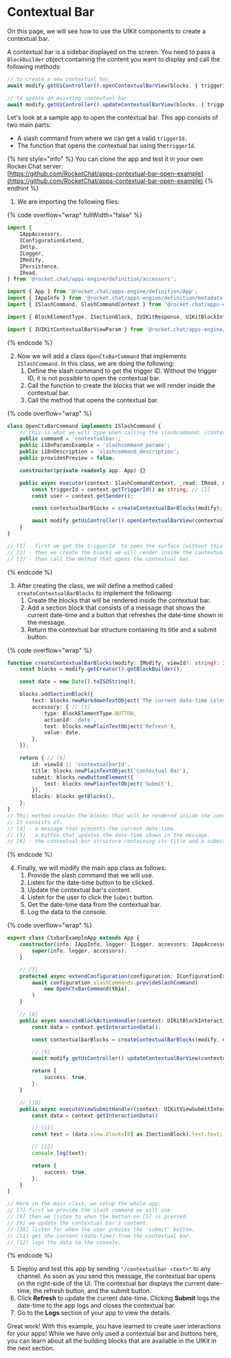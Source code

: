 # Contextual Bar

On this page, we will see how to use the UIKit components to create a contextual bar.

A contextual bar is a sidebar displayed on the screen. You need to pass a `BlockBuilder` object containing the content you want to display and call the following methods:

```typescript
// to create a new contextual bar
await modify.getUiController().openContextualBarView(blocks, { triggerId }, user);

// to update an existing contextual bar
await modify.getUiController().updateContextualBarView(blocks, { triggerId }, user);
```

Let's look at a sample app to open the contextual bar. This app consists of two main parts:

* A slash command from where we can get a valid `triggerId.`&#x20;
* The function that opens the contextual bar using the`triggerId`.

{% hint style="info" %}
You can clone the app and test it in your own Rocker.Chat server:\
[https://github.com/RocketChat/apps-contextual-bar-open-example](https://github.com/RocketChat/apps-contextual-bar-open-example)
{% endhint %}

1. We are importing the following files:

{% code overflow="wrap" fullWidth="false" %}
```typescript
import {
    IAppAccessors,
    IConfigurationExtend,
    IHttp,
    ILogger,
    IModify,
    IPersistence,
    IRead,
} from '@rocket.chat/apps-engine/definition/accessors';

import { App } from '@rocket.chat/apps-engine/definition/App';
import { IAppInfo } from '@rocket.chat/apps-engine/definition/metadata';
import { ISlashCommand, SlashCommandContext } from '@rocket.chat/apps-engine/definition/slashcommands';

import { BlockElementType, ISectionBlock, IUIKitResponse, UIKitBlockInteractionContext, UIKitViewSubmitInteractionContext } from '@rocket.chat/apps-engine/definition/uikit';

import { IUIKitContextualBarViewParam } from '@rocket.chat/apps-engine/definition/uikit/UIKitInteractionResponder';
```
{% endcode %}

2. Now we will add a class `OpenCtxBarCommand` that implements `ISlashCommand`. In this class, we are doing the following:&#x20;
   1. Define the slash command to get the trigger ID. Without the trigger ID, it is not possible to open the contextual bar.
   2. Call the function to create the blocks that we will render inside the contextual bar.
   3. Call the method that opens the contextual bar.

{% code overflow="wrap" %}
```typescript
class OpenCtxBarCommand implements ISlashCommand {
    // this is what we will type when calling the slashcommand: /contextualbar
    public command = 'contextualbar';
    public i18nParamsExample = 'slashcommand_params';
    public i18nDescription = 'slashcommand_description';
    public providesPreview = false;

    constructor(private readonly app: App) {}

    public async executor(context: SlashCommandContext, _read: IRead, modify: IModify): Promise<void> {
        const triggerId = context.getTriggerId() as string; // [1]
        const user = context.getSender();

        const contextualbarBlocks = createContextualBarBlocks(modify); // [2]

        await modify.getUiController().openContextualBarView(contextualbarBlocks, {                 triggerId }, user); // [3]
    }
}

// [1] - first we get the triggerId  to open the surface (without this it would not be possible to open the contextual bar)
// [2] - then we create the blocks we will render inside the contextual bar.
// [3] - then call the method that opens the contextual bar.
```
{% endcode %}

3. After creating the class, we will define a method called `createContextualBarBlocks` to implement the following:
   1. Create the blocks that will be rendered inside the contextual bar.
   2. Add a section block that consists of a message that shows the current date-time and a button that refreshes the date-time shown in the message.
   3. Return the contextual bar structure containing its title and a submit button.

{% code overflow="wrap" %}
```typescript
function createContextualBarBlocks(modify: IModify, viewId?: string): IUIKitContextualBarViewParam {
    const blocks = modify.getCreator().getBlockBuilder();

    const date = new Date().toISOString();

    blocks.addSectionBlock({
        text: blocks.newMarkdownTextObject(`The current date-time is\n${date}`), // [4]
        accessory: { // [5]
            type: BlockElementType.BUTTON,
            actionId: 'date',
            text: blocks.newPlainTextObject('Refresh'),
            value: date,
        },
    });

    return { // [6]
        id: viewId || 'contextualbarId',
        title: blocks.newPlainTextObject('Contextual Bar'),
        submit: blocks.newButtonElement({
            text: blocks.newPlainTextObject('Submit'),
        }),
        blocks: blocks.getBlocks(),
    };
}
// This method creates the blocks that will be rendered inside the contextual bar.
// It consists of:
// [4] - a message that presents the current date-time.
// [5] - a button that updates the date-time shown in the message.
// [6] - the contextual bar structure containing its title and a submit button.
```
{% endcode %}

4. Finally, we will modify the main app class as follows:
   1. Provide the slash command that we will use.
   2. Listen for the date-time button to be clicked.
   3. Update the contextual bar's content.
   4. Listen for the user to click the `Submit` button.
   5. Get the date-time data from the contextual bar.
   6. Log the data to the console.

{% code overflow="wrap" %}
```typescript
export class CtxbarExampleApp extends App {
    constructor(info: IAppInfo, logger: ILogger, accessors: IAppAccessors) {
        super(info, logger, accessors);
    }

    // [7]
    protected async extendConfiguration(configuration: IConfigurationExtend): Promise<void> {
        await configuration.slashCommands.provideSlashCommand(
            new OpenCtxBarCommand(this),
        )
    }

    // [8]
    public async executeBlockActionHandler(context: UIKitBlockInteractionContext, _read: IRead, _http: IHttp, _persistence: IPersistence, modify: IModify) {
        const data = context.getInteractionData();

        const contextualbarBlocks = createContextualBarBlocks(modify, data.container.id);

        // [9]
        await modify.getUiController().updateContextualBarView(contextualbarBlocks, { triggerId: data.triggerId }, data.user);

        return {
            success: true,
        };
    }

    // [10]
    public async executeViewSubmitHandler(context: UIKitViewSubmitInteractionContext): Promise<IUIKitResponse> {
        const data = context.getInteractionData()

        // [11]
        const text = (data.view.blocks[0] as ISectionBlock).text.text;

        // [12]
        console.log(text);

        return {
            success: true,
        };
    }
}

// Here in the main class, we setup the whole app:
// [7] first we provide the slash command we will use.
// [8] then we listen to when the button on [5] is pressed.
// [9] we update the contextual bar's content.
// [10] listen for when the user presses the 'submit' button.
// [11] get the content (date-time) from the contextual bar.
// [12] logs the data to the console.
```
{% endcode %}

5. Deploy and test this app by sending `"/contextualbar <text>"` to any channel. As soon as you send this message, the contextual bar opens on the right-side of the UI. The contextual bar displays the current date-time, the refresh button, and the submit button.&#x20;
6. Click **Refresh** to update the current date-time. Clicking **Submit** logs the date-time to the app logs and closes the contextual bar.
7. Go to the **Logs** section of your app to view the details.

Great work! With this example, you have learned to create user interactions for your apps! While we have only used a contextual bar and buttons here, you can learn about all the building blocks that are available in the UIKit in the next section.
